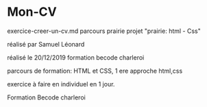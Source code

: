 # Mon-CV
exercice-creer-un-cv.md parcours prairie
projet "prairie: html - Css"

 réalisé par Samuel Léonard
 
 réalisé le 20/12/2019 formation becode charleroi
 
 parcours de formation: HTML et CSS, 1 ere approche html,css 
 
exercice à faire en individuel en 1 jour.

Formation Becode charleroi

